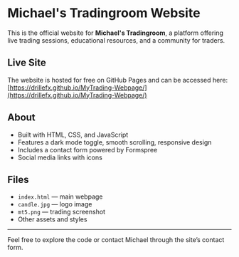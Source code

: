 # Michael's Tradingroom Website

This is the official website for **Michael's Tradingroom**, a platform offering live trading sessions, educational resources, and a community for traders.

## Live Site

The website is hosted for free on GitHub Pages and can be accessed here:  
[https://drillefx.github.io/MyTrading-Webpage/](https://drillefx.github.io/MyTrading-Webpage/)

## About

- Built with HTML, CSS, and JavaScript  
- Features a dark mode toggle, smooth scrolling, responsive design  
- Includes a contact form powered by Formspree  
- Social media links with icons  

## Files

- `index.html` — main webpage  
- `candle.jpg` — logo image  
- `mt5.png` — trading screenshot  
- Other assets and styles  

---

Feel free to explore the code or contact Michael through the site’s contact form.
